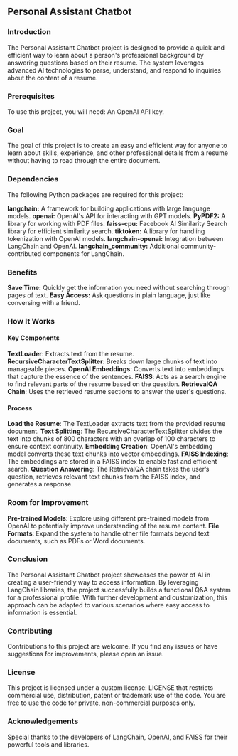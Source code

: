 ## Personal Assistant Chatbot
### Introduction
The Personal Assistant Chatbot project is designed to provide a quick and efficient way to learn about a person's professional background by answering questions based on their resume. The system leverages advanced AI technologies to parse, understand, and respond to inquiries about the content of a resume.

### Prerequisites
To use this project, you will need: An OpenAI API key.

### Goal
The goal of this project is to create an easy and efficient way for anyone to learn about skills, experience, and other professional details from a resume without having to read through the entire document.

### Dependencies
The following Python packages are required for this project:

**langchain:** A framework for building applications with large language models.
**openai:** OpenAI's API for interacting with GPT models.
**PyPDF2:** A library for working with PDF files.
**faiss-cpu:** Facebook AI Similarity Search library for efficient similarity search.
**tiktoken:** A library for handling tokenization with OpenAI models.
**langchain-openai:** Integration between LangChain and OpenAI.
**langchain_community:** Additional community-contributed components for LangChain.

### Benefits
**Save Time:** Quickly get the information you need without searching through pages of text.
**Easy Access:** Ask questions in plain language, just like conversing with a friend.

### How It Works
#### Key Components
**TextLoader**: Extracts text from the resume.
**RecursiveCharacterTextSplitter**: Breaks down large chunks of text into manageable pieces.
**OpenAI Embeddings**: Converts text into embeddings that capture the essence of the sentences.
**FAISS**: Acts as a search engine to find relevant parts of the resume based on the question.
**RetrievalQA Chain**: Uses the retrieved resume sections to answer the user's questions.

#### Process
**Load the Resume**: The TextLoader extracts text from the provided resume document.
**Text Splitting**: The RecursiveCharacterTextSplitter divides the text into chunks of 800 characters with an overlap of 100 characters to ensure context continuity.
**Embedding Creation**: OpenAI's embedding model converts these text chunks into vector embeddings.
**FAISS Indexing**: The embeddings are stored in a FAISS index to enable fast and efficient search.
**Question Answering**: The RetrievalQA chain takes the user’s question, retrieves relevant text chunks from the FAISS index, and generates a response.

### Room for Improvement
**Pre-trained Models**: Explore using different pre-trained models from OpenAI to potentially improve understanding of the resume content.
**File Formats**: Expand the system to handle other file formats beyond text documents, such as PDFs or Word documents.

### Conclusion
The Personal Assistant Chatbot project showcases the power of AI in creating a user-friendly way to access information. By leveraging LangChain libraries, the project successfully builds a functional Q&A system for a professional profile. With further development and customization, this approach can be adapted to various scenarios where easy access to information is essential.

### Contributing
Contributions to this project are welcome. If you find any issues or have suggestions for improvements, please open an issue.

### License
This project is licensed under a custom license: LICENSE that restricts commercial use, distribution, patent or trademark use of the code. You are free to use the code for private, non-commercial purposes only.

### Acknowledgements
Special thanks to the developers of LangChain, OpenAI, and FAISS for their powerful tools and libraries.
